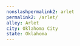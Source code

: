 ```yaml
---
﻿nonslashpermalink2: arlet
permalink2: /arlet/
alley: Arlet
city: Oklahoma City
state: Oklahoma
---
```

